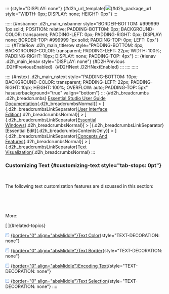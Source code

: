 ::: {style="DISPLAY: none"}
[](ms-xhelp:///?Id=d2h_url_template){#d2h_url_template}![](!package_url!){#d2h_package_url style="WIDTH: 0px; DISPLAY: none; HEIGHT: 0px"}
:::

::::: {#nsbanner .d2h_main_nsbanner style="BORDER-BOTTOM: #999999 1px solid; POSITION: relative; PADDING-BOTTOM: 0px; BACKGROUND-COLOR: transparent; PADDING-LEFT: 0px; PADDING-RIGHT: 0px; DISPLAY: none; BORDER-TOP: #999999 1px solid; PADDING-TOP: 0px; LEFT: 0px"}
:::: {#TitleRow .d2h_main_titlerow style="PADDING-BOTTOM: 4px; BACKGROUND-COLOR: transparent; PADDING-LEFT: 22px; WIDTH: 100%; PADDING-RIGHT: 10px; DISPLAY: none; PADDING-TOP: 4px"}
::: {#ienav .d2h_main_ienav style="DISPLAY: none"}
[](ms-xhelp:///?Id=d3f2ad65-6b54-4465-9910-b92f5441d745){#D2HPrevious .D2HPreviousEnabled}  [](ms-xhelp:///?Id=ec6b6329-ea1a-4fee-b35d-a5315e880f87){#D2HNext .D2HNextEnabled}
:::
::::
:::::

:::: {#nstext .d2h_main_nstext style="PADDING-BOTTOM: 10px; BACKGROUND-COLOR: transparent; PADDING-LEFT: 22px; PADDING-RIGHT: 10px; HEIGHT: 100%; OVERFLOW: auto; PADDING-TOP: 5px" hasuserbackground="true" valign="bottom"}
::: {#d2h_breadcrumbs .d2h_breadcrumbs}
[Essential Studio User Guide Documentation](ms-xhelp:///?Id=12457748-09e3-4d74-a240-8e049cedf030){.d2h_breadcrumbsNormal}[ \> ]{.d2h_breadcrumbsLinkSeparator}[User Interface Edition](ms-xhelp:///?Id=c29296b7-531c-413b-a0ec-488ca1f7f669){.d2h_breadcrumbsNormal}[ \> ]{.d2h_breadcrumbsLinkSeparator}[Essential Windows](ms-xhelp:///?Id=e60759d8-47a4-4570-9d7a-16a68d63f2ea){.d2h_breadcrumbsNormal}[ \> ]{.d2h_breadcrumbsLinkSeparator}[Essential Edit]{.d2h_breadcrumbsContentsOnly}[ \> ]{.d2h_breadcrumbsLinkSeparator}[Concepts And Features](ms-xhelp:///?Id=7c39cee6-8434-4711-a18e-efaba8ac85c0){.d2h_breadcrumbsNormal}[ \> ]{.d2h_breadcrumbsLinkSeparator}[Text Visualization](ms-xhelp:///?Id=03937960-0195-4ded-b842-e48212f822d3){.d2h_breadcrumbsNormal}
:::

### Customizing Text {#customizing-text style="tab-stops: 0pt"}

 

The following text customization features are discussed in this section:

 

 

More:

[ ]{#related-topics}

[![](button.gif){border="0" align="absMiddle"}Text Color](ms-xhelp:///?Id=69c79244-3f81-411b-95e7-796768e08adc){style="TEXT-DECORATION: none"}

[![](button.gif){border="0" align="absMiddle"}Text Border](ms-xhelp:///?Id=f85f73ff-3e33-4310-acbe-079b58337f7c){style="TEXT-DECORATION: none"}

[![](button.gif){border="0" align="absMiddle"}Encoding Text](ms-xhelp:///?Id=88fbbb9c-e48a-4951-ace2-618d99d852c2){style="TEXT-DECORATION: none"}

[![](button.gif){border="0" align="absMiddle"}Text Selection](ms-xhelp:///?Id=6eb855e4-2ad6-4847-9c43-d2fc065e9df0){style="TEXT-DECORATION: none"}
::::
